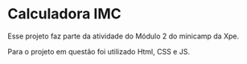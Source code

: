 # Calculadora IMC

Esse projeto faz parte da atividade do Módulo 2 do minicamp da Xpe.

Para o projeto em questão foi utilizado Html, CSS e JS.
